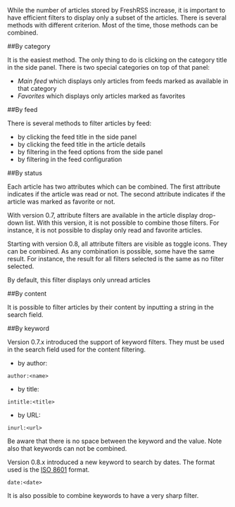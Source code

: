 While the number of articles stored by FreshRSS increase, it is important to have efficient filters to display only a subset of the articles. There is several methods with different criterion. Most of the time, those methods can be combined.

##By category

It is the easiest method. The only thing to do is clicking on the category title in the side panel. There is two special categories on top of that panel:
  * *Main feed* which displays only articles from feeds marked as available in that category
  * *Favorites* which displays only articles marked as favorites

##By feed

There is several methods to filter articles by feed:
  * by clicking the feed title in the side panel
  * by clicking the feed title in the article details
  * by filtering in the feed options from the side panel
  * by filtering in the feed configuration

##By status

Each article has two attributes which can be combined. The first attribute indicates if the article was read or not. The second attribute indicates if the article was marked as favorite or not.

With version 0.7, attribute filters are available in the article display drop-down list. With this version, it is not possible to combine those filters. For instance, it is not possible to display only read and favorite articles.

Starting with version 0.8, all attribute filters are visible as toggle icons. They can be combined. As any combination is possible, some have the same result. For instance, the result for all filters selected is the same as no filter selected.

By default, this filter displays only unread articles

##By content

It is possible to filter articles by their content by inputting a string in the search field.

##By keyword

Version 0.7.x introduced the support of keyword filters. They must be used in the search field used for the content filtering.

  * by author:
```
author:<name>
```
  * by title:
```
intitle:<title>
```
  * by URL:
```
inurl:<url>
```

Be aware that there is no space between the keyword and the value.
Note also that keywords can not be combined.

Version 0.8.x introduced a new keyword to search by dates. The format used is the [ISO 8601](http://en.wikipedia.org/wiki/ISO_8601#Time_intervals) format.
```
date:<date>
```

It is also possible to combine keywords to have a very sharp filter.
